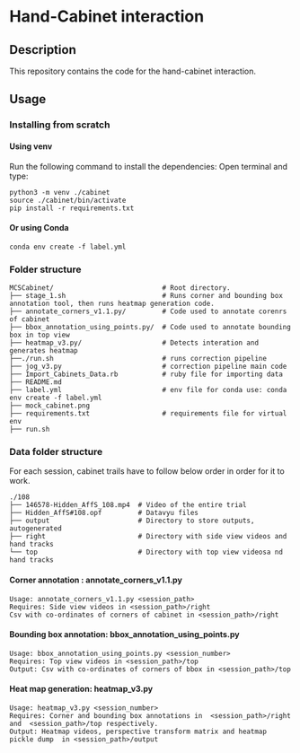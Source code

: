 # Hand-Cabinet interaction

## Description

This repository contains the code for the hand-cabinet interaction.

## Usage

### Installing from scratch

#### Using venv

Run the following command to install the dependencies:
Open terminal and type:

```
python3 -m venv ./cabinet
source ./cabinet/bin/activate
pip install -r requirements.txt
```

#### Or using Conda

```
conda env create -f label.yml
```

### Folder structure

```
MCSCabinet/                           # Root directory.
├── stage_1.sh                        # Runs corner and bounding box annotation tool, then runs heatmap generation code.
├── annotate_corners_v1.1.py/         # Code used to annotate corenrs of cabinet
├── bbox_annotation_using_points.py/  # Code used to annotate bounding box in top view
├── heatmap_v3.py/                    # Detects interation and generates heatmap
├──./run.sh                           # runs correction pipeline
├── jog_v3.py                         # correction pipeline main code
├── Import_Cabinets_Data.rb           # ruby file for importing data
├── README.md
├── label.yml                         # env file for conda use: conda env create -f label.yml
├── mock_cabinet.png
├── requirements.txt                  # requirements file for virtual env
├── run.sh
```

### Data folder structure
For each session, cabinet trails have to follow below order in order for it to work.
```
./108
├── 146578-Hidden_AffS_108.mp4  # Video of the entire trial
├── Hidden_AffS#108.opf         # Datavyu files
├── output                      # Directory to store outputs, autogenerated
├── right                       # Directory with side view videos and hand tracks
└── top                         # Directory with top view videosa nd hand tracks
```


#### Corner annotation : annotate_corners_v1.1.py
```
Usage: annotate_corners_v1.1.py <session_path>
Requires: Side view videos in <session_path>/right
Csv with co-ordinates of corners of cabinet in <session_path>/right
```

#### Bounding box annotation: bbox_annotation_using_points.py 

```
Usage: bbox_annotation_using_points.py <session_number>
Requires: Top view videos in <session_path>/top
Output: Csv with co-ordinates of corners of bbox in <session_path>/top
```
#### Heat map generation: heatmap_v3.py 

```
Usage: heatmap_v3.py <session_number>
Requires: Corner and bounding box annotations in  <session_path>/right and  <session_path>/top respectively.
Output: Heatmap videos, perspective transform matrix and heatmap pickle dump  in <session_path>/output
```
<!-- 
### Setup generic data

Edit the *metadata.yml* file to set configuration data:

```yml
---
title: My document title
author: Ralph Huwiler
rights:  Creative Commons Attribution 4.0 International
language: en-US
tags: [document, my-document, etc]
abstract: |
  Your summary text.
---
```

You can find the list of all available keys on [this page](http://pandoc.org/MANUAL.html#extension-yaml_metadata_block).

### Creating chapters

Creating a new chapter is as simple as creating a new markdown file in the *src/* folder; you'll end up with something like this:

```
src/01-introduction.md
src/02-installation.md
src/03-usage.md
src/04-references.md
```

Pandoc and Make will join them automatically ordered by name; that's why the numeric prefixes are being used.

All you need to specify for each chapter at least one title:

```md
# Introduction

This is the first paragraph of the introduction chapter.

## First

This is the first subsection.

## Second

This is the second subsection.
```

Each title (*#*) will represent a chapter, while each subtitle (*##*) will represent a chapter's section. You can use as many levels of sections as markdown supports.

#### Links between chapters

Anchor links can be used to link chapters within the document:

```md
// src/01-introduction.md
# Introduction

For more information, check the [Usage] chapter.

// src/02-installation.md
# Usage

...
```

If you want to rename the reference, use this syntax:

```md
For more information, check [this](#usage) chapter.
```

Anchor names should be downcased, and spaces, colons, semicolons... should be replaced with hyphens. Instead of `Chapter title: A new era`, you have: `#chapter-title-a-new-era`.

#### Links between sections

It's the same as anchor links:

```md
# Introduction

## First

For more information, check the [Second] section.

## Second

...
```

Or, with al alternative name:

```md
For more information, check [this](#second) section.
```

### Inserting objects

Text. That's cool. What about images and tables?

#### Insert an image

Use Markdown syntax to insert an image with a caption:

```md
![A cool seagull.](images/seagull.png)
```

Pandoc will automatically convert the image into a figure (image + caption).

If you want to resize the image, you may use this syntax, available in Pandoc 1.16:

```md
![A cool seagull.](images/seagull.png){ width=50% height=50% }
```

Also, to reference an image, use LaTeX labels:

```md
Please, admire the gloriousnes of Figure \ref{seagull_image}.

![A cool seagull.\label{seagull_image}](images/seagull.png)
```

#### Insert a table

Use markdown table, and use the `Table: <Your table description>` syntax to add a caption:

```md
| Index | Name |
| ----- | ---- |
| 0     | AAA  |
| 1     | BBB  |
| ...   | ...  |

Table: This is an example table.
```

If you want to reference a table, use LaTeX labels:

```md
Please, check Table /ref{example_table}.

| Index | Name |
| ----- | ---- |
| 0     | AAA  |
| 1     | BBB  |
| ...   | ...  |

Table: This is an example table.\label{example_table}
```

#### Insert an equation

Wrap a LaTeX math equation between `$` delimiters for inline (tiny) formulas:

```md
This, $\mu = \sum_{i=0}^{N} \frac{x_i}{N}$, the mean equation, ...
```

Pandoc will transform them automatically into images using online services.

If you want to center the equation instead of inlining it, use double `$$` delimiters:

```md
$$\mu = \sum_{i=0}^{N} \frac{x_i}{N}$$
```

[Here](https://www.codecogs.com/latex/eqneditor.php)'s an online equation editor.

### Output

This template uses *Makefile* to automatize the building process. Instead of using the *pandoc cli util*, we're going to use some *make* commands.

#### Export to PDF

Use this command:

```sh
make pdf
```

The generated file will be placed in *build/pdf*.

Please, note that PDF file generation requires some extra dependencies (~ 800 MB):

```sh
sudo apt-get install texlive-latex-base texlive-fonts-recommended texlive-latex-extra 
```

#### Export to EPUB

Use this command:

```sh
make epub
```

The generated file will be placed in *build/epub*.

#### Export to HTML

Use this command:

```sh
make html
```

The generated file(s) will be placed in *build/html*.

## References

- [Pandoc](http://pandoc.org/)
- [Pandoc Manual](http://pandoc.org/MANUAL.html)
- [Wikipedia: Markdown](http://wikipedia.org/wiki/Markdown) -->
